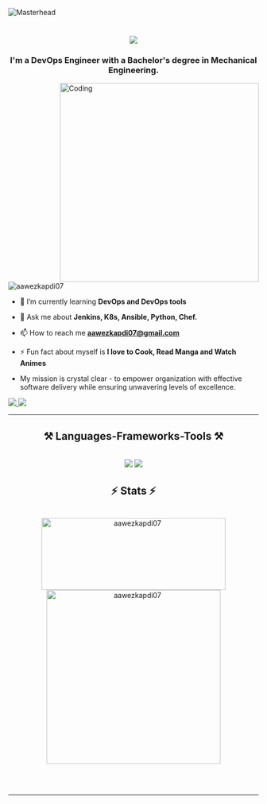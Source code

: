 ![Masterhead](https://media.licdn.com/dms/image/D4D16AQGsSJFemVu44Q/profile-displaybackgroundimage-shrink_350_1400/0/1717805110649?e=1723680000&v=beta&t=_F2uSadR4lg4acWbnnGkEOjyjQwmqV0VJts2d97zJdM)
<h1 align="center">
    <img src="https://readme-typing-svg.herokuapp.com/?font=Righteous&size=35&center=true&vCenter=true&width=500&height=70&duration=4000&lines=Hi+There!+👋;+I'm+Aawez+kapdi!;" />
</h1>
<h3 align="center">I'm a DevOps Engineer with a Bachelor's degree in Mechanical Engineering.</h3>
<img align="right" alt="Coding" width="400" src="https://cdn.dribbble.com/users/1162077/screenshots/3848914/programmer.gif">

<p align="left"> <img src="https://komarev.com/ghpvc/?username=aawezkapdi07&label=Profile%20views&color=0e75b6&style=flat" alt="aawezkapdi07" /> </p>

- 🌱 I’m currently learning **DevOps and DevOps tools**

- 💬 Ask me about **Jenkins, K8s, Ansible, Python, Chef.**

- 📫 How to reach me **aawezkapdi07@gmail.com**

- ⚡ Fun fact about myself is **I love to Cook, Read Manga and Watch Animes**

- My mission is crystal clear - to empower organization with effective software delivery while ensuring unwavering levels of excellence. 



</div>
 
<div align="left"> 
  <a href="mailto:aawezkapdi07@gmail.com">
    <img src="https://img.shields.io/badge/Gmail-333333?style=for-the-badge&logo=gmail&logoColor=red" />
  </a>
  <a href="https://www.linkedin.com/in/aawez-sabir-kapdi-066979263/" target="_blank">
    <img src="https://img.shields.io/badge/LinkedIn-0077B5?style=for-the-badge&logo=linkedin&logoColor=white" target="_blank" />
  </a>
</div>


<hr/>
 
<h2 align="center">⚒️ Languages-Frameworks-Tools ⚒️</h2>
<br/>
<div align="center">
    <img src="https://skillicons.dev/icons?i=arduino,aws,azure,bash,jenkins,kubernetes,docker,googlecloud,git,github,photoshop,r" />
    <img src="https://skillicons.dev/icons?i=grafana,linux,mongodb,mysql,nginx,nodejs,python,ruby,sklearn,selenium,tensorflow,go" /><br>
</div>


<h2 align="center">⚡ Stats ⚡</h2>
<br>
<div align=center>
    <img width=370 height=145 src="https://github-readme-streak-stats.herokuapp.com/?user=aawezkapdi07&hide=HTML&langs_count=8&layout=compact&theme=react&border_radius=10&size_weight=0.5&count_weight=0.5&exclude_repo=github-readme-stats" alt="aawezkapdi07" />
  <img width=350 src="https://github-readme-stats.vercel.app/api?username=aawezkapdi07&count_private=true&show_icons=true&theme=react&rank_icon=github&border_radius=10" alt="aawezkapdi07" />
  <br/>
  
</div>

<br/><br/>

<hr/>




